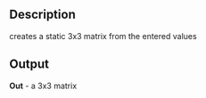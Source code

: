 ## Description
creates a static 3x3 matrix from the entered values

## Output
**Out** - a 3x3 matrix
